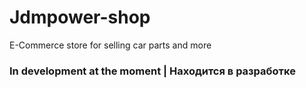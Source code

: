 # Jdmpower-shop
E-Commerce store for selling car parts and more 
### In development at the moment | Находится в разработке
